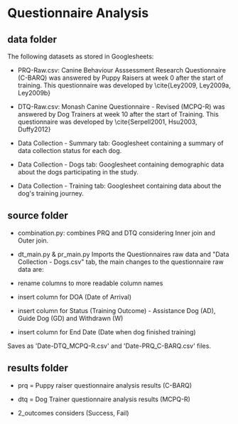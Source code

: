 # Questionnaire Analysis 

## data folder
The following datasets as stored in Googlesheets:
- PRQ-Raw.csv: Canine Behaviour Asssessment Research Questionnaire (C-BARQ) was answered by Puppy Raisers at week 0 after the start of training. This questionnaire was developed by \cite{Ley2009, Ley2009a, Ley2009b}

- DTQ-Raw.csv: Monash Canine Questionnaire - Revised (MCPQ-R) was answered by Dog Trainers at week 10 after the start of Training. This questionnaire was developed by \cite{Serpell2001, Hsu2003, Duffy2012}

- Data Collection - Summary tab: Googlesheet containing a summary of data collection status for each dog.

- Data Collection - Dogs tab: Googlesheet containing demographic data about the dogs participating in the study.

- Data Collection - Training tab: Googlesheet  containing data about the dog's training journey.

## source folder
- combination.py: combines PRQ and DTQ considering Inner join and Outer join.

- dt_main.py & pr_main.py
Imports the Questionnaires raw data and "Data Collection - Dogs.csv" tab, the main changes to the questionnaire raw data are:

- rename columns to more readable column names
- insert column for DOA (Date of Arrival)
- insert column for Status (Training Outcome) - Assistance Dog (AD), Guide Dog (GD) and Withdrawn (W)
- insert column for End Date (Date when dog finished training)

Saves as 'Date-DTQ_MCPQ-R.csv' and 'Date-PRQ_C-BARQ.csv' files.


## results folder

- prq = Puppy raiser questionnaire analysis results (C-BARQ)
- dtq = Dog Trainer questionnaire analysis results (MCPQ-R)

- 2_outcomes considers (Success, Fail)


